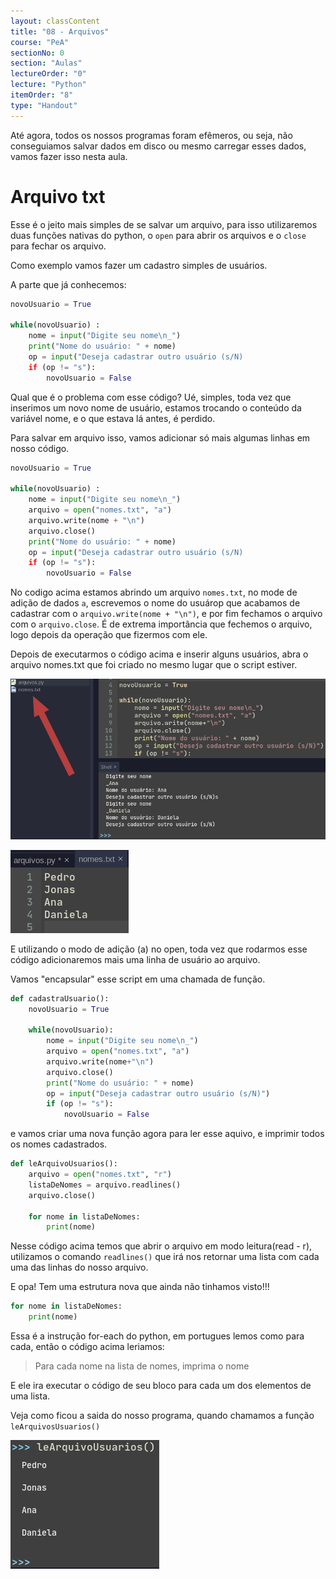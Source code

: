 ```yaml
---
layout: classContent
title: "08 - Arquivos"
course: "PeA"
sectionNo: 0
section: "Aulas"
lectureOrder: "0"
lecture: "Python"
itemOrder: "8"
type: "Handout"
---
```


Até agora, todos os nossos programas foram efêmeros, ou seja, não conseguiamos
salvar dados em disco ou mesmo carregar esses dados, vamos fazer isso nesta
aula.

# Arquivo txt

Esse é o jeito mais simples de se salvar um arquivo, para isso utilizaremos duas
funções nativas do python, o `open` para abrir os arquivos e o `close` para
fechar os arquivo.

Como exemplo vamos fazer um cadastro simples de usuários.

A parte que já conhecemos: 

```python
novoUsuario = True

while(novoUsuario) :
    nome = input("Digite seu nome\n_")
    print("Nome do usuário: " + nome)
    op = input("Deseja cadastrar outro usuário (s/N)
    if (op != "s"):
        novoUsuario = False
```

Qual que é o problema com esse código? Ué, simples, toda vez que inserimos um
novo nome de usuário, estamos trocando o conteúdo da variável nome, e o que
estava lá antes, é perdido. 


Para salvar em arquivo isso, vamos adicionar só mais algumas linhas em nosso
código. 

```python
novoUsuario = True

while(novoUsuario) :
    nome = input("Digite seu nome\n_")
    arquivo = open("nomes.txt", "a")
    arquivo.write(nome + "\n")
    arquivo.close()
    print("Nome do usuário: " + nome)
    op = input("Deseja cadastrar outro usuário (s/N)
    if (op != "s"):
        novoUsuario = False
```

No codigo acima estamos abrindo um arquivo `nomes.txt`, no mode de adição de
dados `a`, escrevemos o nome do usuárop que acabamos de cadastrar com o
`arquivo.write(nome + "\n")`, e por fim fechamos o arquivo com o
`arquivo.close`. É de extrema importância que fechemos o arquivo, logo depois da
operação que fizermos com ele.

Depois de executarmos o código acima e inserir alguns usuários, abra o arquivo
nomes.txt que foi criado no mesmo lugar que o script estiver.

![](img/800.png)

![](img/801.png)

E utilizando o modo de adição (a) no open, toda vez que rodarmos esse código
adicionaremos mais uma linha de usuário ao arquivo. 

Vamos "encapsular" esse script em uma chamada de função.

```python
def cadastraUsuario():
    novoUsuario = True
    
    while(novoUsuario):
        nome = input("Digite seu nome\n_")
        arquivo = open("nomes.txt", "a")
        arquivo.write(nome+"\n")
        arquivo.close()
        print("Nome do usuário: " + nome)
        op = input("Deseja cadastrar outro usuário (s/N)")
        if (op != "s"):
            novoUsuario = False
```

e vamos criar uma nova função agora para ler esse aquivo, e imprimir todos os
nomes cadastrados.

```python
def leArquivoUsuarios():
    arquivo = open("nomes.txt", "r")
    listaDeNomes = arquivo.readlines()
    arquivo.close()

    for nome in listaDeNomes:
        print(nome)
```

Nesse código acima temos que abrir o arquivo em modo leitura(read - r),
utilizamos o comando `readlines()` que irá nos retornar uma lista com cada uma
das linhas do nosso arquivo.

E opa! Tem uma estrutura nova que ainda não tinhamos visto!!!

```python
for nome in listaDeNomes:
    print(nome)
```
Essa é a instrução for-each do python, em portugues lemos como para cada, então o
código acima leriamos: 

> Para cada nome na lista de nomes, imprima o nome

E ele ira executar o código de seu bloco para cada um dos elementos de uma
lista.

Veja como ficou a saida do nosso programa, quando chamamos a função
`leArquivosUsuarios()`


![](img/802.png)



